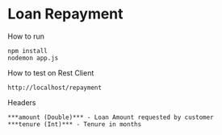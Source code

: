 # Loan Repayment

How to run
```
npm install
nodemon app.js
```

How to test on Rest Client
```
http://localhost/repayment
```

Headers
```
***amount (Double)*** - Loan Amount requested by customer
***tenure (Int)*** - Tenure in months
```
